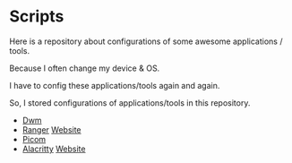 # Scripts

Here is a repository about configurations of some awesome applications / tools.

Because I often change my device & OS.

I have to config these applications/tools again and again.

So, I stored configurations of applications/tools in this repository.

- [Dwm](https://github.com/zaiic/dwm)
- [Ranger](https://github.com/ranger/ranger) [Website](https://ranger.github.io/)
- [Picom](https://github.com/zaiic/picom)
- [Alacritty](https://github.com/alacritty/alacritty) [Website](https://alacritty.org/)
